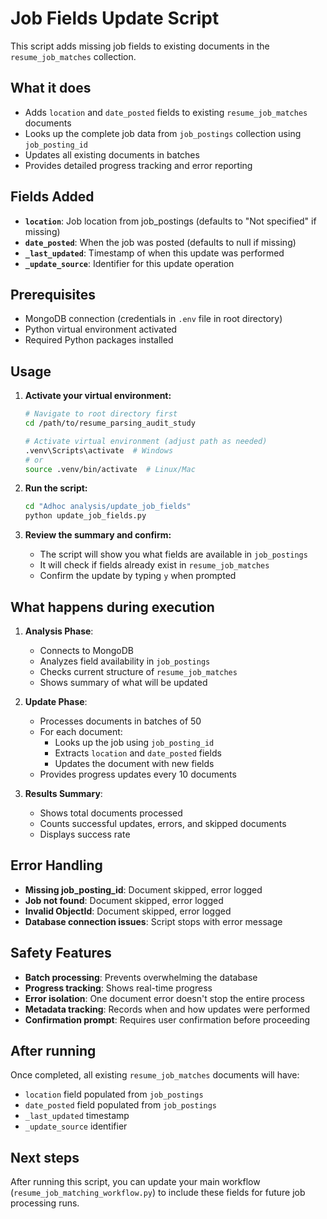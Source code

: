 # Job Fields Update Script

This script adds missing job fields to existing documents in the `resume_job_matches` collection.

## What it does

- Adds `location` and `date_posted` fields to existing `resume_job_matches` documents
- Looks up the complete job data from `job_postings` collection using `job_posting_id`
- Updates all existing documents in batches
- Provides detailed progress tracking and error reporting

## Fields Added

- **`location`**: Job location from job_postings (defaults to "Not specified" if missing)
- **`date_posted`**: When the job was posted (defaults to null if missing)
- **`_last_updated`**: Timestamp of when this update was performed
- **`_update_source`**: Identifier for this update operation

## Prerequisites

- MongoDB connection (credentials in `.env` file in root directory)
- Python virtual environment activated
- Required Python packages installed

## Usage

1. **Activate your virtual environment:**
   ```bash
   # Navigate to root directory first
   cd /path/to/resume_parsing_audit_study
   
   # Activate virtual environment (adjust path as needed)
   .venv\Scripts\activate  # Windows
   # or
   source .venv/bin/activate  # Linux/Mac
   ```

2. **Run the script:**
   ```bash
   cd "Adhoc analysis/update_job_fields"
   python update_job_fields.py
   ```

3. **Review the summary and confirm:**
   - The script will show you what fields are available in `job_postings`
   - It will check if fields already exist in `resume_job_matches`
   - Confirm the update by typing `y` when prompted

## What happens during execution

1. **Analysis Phase**: 
   - Connects to MongoDB
   - Analyzes field availability in `job_postings`
   - Checks current structure of `resume_job_matches`
   - Shows summary of what will be updated

2. **Update Phase**:
   - Processes documents in batches of 50
   - For each document:
     - Looks up the job using `job_posting_id`
     - Extracts `location` and `date_posted` fields
     - Updates the document with new fields
   - Provides progress updates every 10 documents

3. **Results Summary**:
   - Shows total documents processed
   - Counts successful updates, errors, and skipped documents
   - Displays success rate

## Error Handling

- **Missing job_posting_id**: Document skipped, error logged
- **Job not found**: Document skipped, error logged
- **Invalid ObjectId**: Document skipped, error logged
- **Database connection issues**: Script stops with error message

## Safety Features

- **Batch processing**: Prevents overwhelming the database
- **Progress tracking**: Shows real-time progress
- **Error isolation**: One document error doesn't stop the entire process
- **Metadata tracking**: Records when and how updates were performed
- **Confirmation prompt**: Requires user confirmation before proceeding

## After running

Once completed, all existing `resume_job_matches` documents will have:
- `location` field populated from `job_postings`
- `date_posted` field populated from `job_postings`
- `_last_updated` timestamp
- `_update_source` identifier

## Next steps

After running this script, you can update your main workflow (`resume_job_matching_workflow.py`) to include these fields for future job processing runs.





